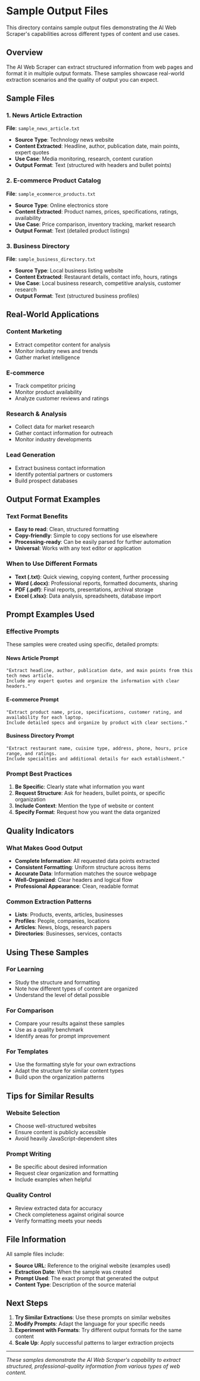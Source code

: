 # Sample Output Files

This directory contains sample output files demonstrating the AI Web Scraper's capabilities across different types of content and use cases.

## Overview

The AI Web Scraper can extract structured information from web pages and format it in multiple output formats. These samples showcase real-world extraction scenarios and the quality of output you can expect.

## Sample Files

### 1. News Article Extraction
**File**: `sample_news_article.txt`
- **Source Type**: Technology news website
- **Content Extracted**: Headline, author, publication date, main points, expert quotes
- **Use Case**: Media monitoring, research, content curation
- **Output Format**: Text (structured with headers and bullet points)

### 2. E-commerce Product Catalog
**File**: `sample_ecommerce_products.txt`
- **Source Type**: Online electronics store
- **Content Extracted**: Product names, prices, specifications, ratings, availability
- **Use Case**: Price comparison, inventory tracking, market research
- **Output Format**: Text (detailed product listings)

### 3. Business Directory
**File**: `sample_business_directory.txt`
- **Source Type**: Local business listing website
- **Content Extracted**: Restaurant details, contact info, hours, ratings
- **Use Case**: Local business research, competitive analysis, customer research
- **Output Format**: Text (structured business profiles)

## Real-World Applications

### Content Marketing
- Extract competitor content for analysis
- Monitor industry news and trends
- Gather market intelligence

### E-commerce
- Track competitor pricing
- Monitor product availability
- Analyze customer reviews and ratings

### Research & Analysis
- Collect data for market research
- Gather contact information for outreach
- Monitor industry developments

### Lead Generation
- Extract business contact information
- Identify potential partners or customers
- Build prospect databases

## Output Format Examples

### Text Format Benefits
- **Easy to read**: Clean, structured formatting
- **Copy-friendly**: Simple to copy sections for use elsewhere
- **Processing-ready**: Can be easily parsed for further automation
- **Universal**: Works with any text editor or application

### When to Use Different Formats
- **Text (.txt)**: Quick viewing, copying content, further processing
- **Word (.docx)**: Professional reports, formatted documents, sharing
- **PDF (.pdf)**: Final reports, presentations, archival storage
- **Excel (.xlsx)**: Data analysis, spreadsheets, database import

## Prompt Examples Used

### Effective Prompts
These samples were created using specific, detailed prompts:

#### News Article Prompt
```
"Extract headline, author, publication date, and main points from this tech news article. 
Include any expert quotes and organize the information with clear headers."
```

#### E-commerce Prompt
```
"Extract product name, price, specifications, customer rating, and availability for each laptop. 
Include detailed specs and organize by product with clear sections."
```

#### Business Directory Prompt
```
"Extract restaurant name, cuisine type, address, phone, hours, price range, and ratings. 
Include specialties and additional details for each establishment."
```

### Prompt Best Practices
1. **Be Specific**: Clearly state what information you want
2. **Request Structure**: Ask for headers, bullet points, or specific organization
3. **Include Context**: Mention the type of website or content
4. **Specify Format**: Request how you want the data organized

## Quality Indicators

### What Makes Good Output
- **Complete Information**: All requested data points extracted
- **Consistent Formatting**: Uniform structure across items
- **Accurate Data**: Information matches the source webpage
- **Well-Organized**: Clear headers and logical flow
- **Professional Appearance**: Clean, readable format

### Common Extraction Patterns
- **Lists**: Products, events, articles, businesses
- **Profiles**: People, companies, locations
- **Articles**: News, blogs, research papers
- **Directories**: Businesses, services, contacts

## Using These Samples

### For Learning
- Study the structure and formatting
- Note how different types of content are organized
- Understand the level of detail possible

### For Comparison
- Compare your results against these samples
- Use as a quality benchmark
- Identify areas for prompt improvement

### For Templates
- Use the formatting style for your own extractions
- Adapt the structure for similar content types
- Build upon the organization patterns

## Tips for Similar Results

### Website Selection
- Choose well-structured websites
- Ensure content is publicly accessible
- Avoid heavily JavaScript-dependent sites

### Prompt Writing
- Be specific about desired information
- Request clear organization and formatting
- Include examples when helpful

### Quality Control
- Review extracted data for accuracy
- Check completeness against original source
- Verify formatting meets your needs

## File Information

All sample files include:
- **Source URL**: Reference to the original website (examples used)
- **Extraction Date**: When the sample was created
- **Prompt Used**: The exact prompt that generated the output
- **Content Type**: Description of the source material

## Next Steps

1. **Try Similar Extractions**: Use these prompts on similar websites
2. **Modify Prompts**: Adapt the language for your specific needs
3. **Experiment with Formats**: Try different output formats for the same content
4. **Scale Up**: Apply successful patterns to larger extraction projects

---

*These samples demonstrate the AI Web Scraper's capability to extract structured, professional-quality information from various types of web content.*
